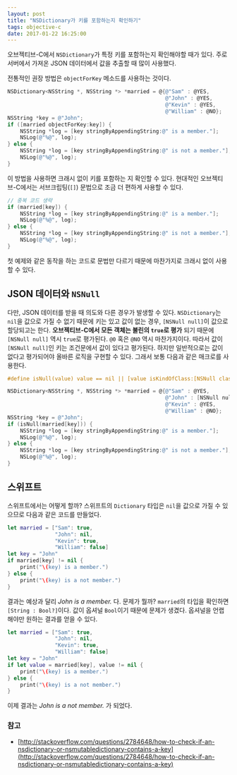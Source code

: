 ```yaml
---
layout: post
title: "NSDictionary가 키를 포함하는지 확인하기"
tags: objective-c
date: 2017-01-22 16:25:00
---
```


오브젝티브-C에서 `NSDictionary`가 특정 키를 포함하는지 확인해야할 때가 있다.
주로 서버에서 가져온 JSON 데이터에서 값을 추출할 때 많이 사용했다.

전통적인 권장 방법은 `objectForKey` 메소드를 사용하는 것이다.

```objective-c
NSDictionary<NSString *, NSString *> *married = @{@"Sam" : @YES,
                                                  @"John" : @YES,
                                                  @"Kevin" : @YES,
                                                  @"William" : @NO};
NSString *key = @"John";
if ([married objectForKey:key]) {
    NSString *log = [key stringByAppendingString:@" is a member."];
    NSLog(@"%@", log);
} else {
    NSString *log = [key stringByAppendingString:@" is not a member."];
    NSLog(@"%@", log);
}
```

이 방법을 사용하면 크래시 없이 키를 포함하는 지 확인할 수 있다.
현대적인 오브젝티브-C에서는 서브크립팅(`[]`) 문법으로 조금 더 편하게 사용할 수 있다.

```objective-c
// 중복 코드 생략
if (married[key]) {
    NSString *log = [key stringByAppendingString:@" is a member."];
    NSLog(@"%@", log);
} else {
    NSString *log = [key stringByAppendingString:@" is not a member."];
    NSLog(@"%@", log);
}
```

첫 예제와 같은 동작을 하는 코드로 문법만 다르기 때문에 마찬가지로 크래시 없이 사용할 수 있다.

## JSON 데이터와 `NSNull`

다만, JSON 데이터를 받을 때 의도와 다른 경우가 발생할 수 있다.
`NSDictionary`는 `nil`을 값으로 가질 수 없기 때문에 키는 있고 값이 없는 경우, `[NSNull null]`이 값으로 할당되고는 한다.
**오브젝티브-C에서 모든 객체는 불린의 `true`로 평가** 되기 때문에 `[NSNull null]` 역시 `true`로 평가된다. `@0` 혹은 `@NO` 역시 마찬가지이다.
따라서 값이 `[NSNull null]`인 키는 조건문에서 값이 있다고 평가된다. 하지만 일반적으로는 값이 없다고 평가되어야 올바른 로직을 구현할 수 있다.
그래서 보통 다음과 같은 매크로를 사용한다.

```objective-c
#define isNull(value) value == nil || [value isKindOfClass:[NSNull class]]

NSDictionary<NSString *, NSString *> *married = @{@"Sam" : @YES,
                                                  @"John" : [NSNull null],
                                                  @"Kevin" : @YES,
                                                  @"William" : @NO};
NSString *key = @"John";                        
if (isNull(married[key])) {
    NSString *log = [key stringByAppendingString:@" is a member."];
    NSLog(@"%@", log);
} else {
    NSString *log = [key stringByAppendingString:@" is not a member."];
    NSLog(@"%@", log);
}
```

## 스위프트

스위프트에서는 어떻게 할까?
스위프트의 `Dictionary` 타입은 `nil`을 값으로 가질 수 있으므로 다음과 같은 코드를 만들었다.

```swift
let married = ["Sam": true,
               "John": nil,
               "Kevin": true,
               "William": false]
let key = "John"
if married[key] != nil {
    print("\(key) is a member.")
} else {
    print("\(key) is a not member.")
}
```

결과는 예상과 달리 _John is a member._ 다.
문제가 뭘까? `married`의 타입을 확인하면 `[String : Bool?]`이다. 값이 옵셔널 `Bool`이기 때문에 문제가 생겼다. 옵셔널을 언랩 해야만 원하는 결과를 얻을 수 있다.

```swift
let married = ["Sam": true,
               "John": nil,
               "Kevin": true,
               "William": false]
let key = "John"
if let value = married[key], value != nil {
    print("\(key) is a member.")
} else {
    print("\(key) is a not member.")
}
```

이제 결과는 _John is a not member._ 가 되었다.

### 참고
- [http://stackoverflow.com/questions/2784648/how-to-check-if-an-nsdictionary-or-nsmutabledictionary-contains-a-key](http://stackoverflow.com/questions/2784648/how-to-check-if-an-nsdictionary-or-nsmutabledictionary-contains-a-key)
